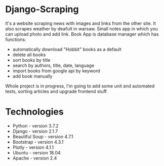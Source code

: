 # Django-Scraping
It's a website scraping news with images and links from the other site.
It also scrapes weather by deafult in warsaw.
Small notes app in which you can upload photo and add link.
Book App is database manager which has functions:
- automatically download "Hobbit" books as a default
- delete all books
- sort books by title
- search by authors, title, date, language
- import books from google api by keyword
- add book manually 

Whole project is in progress, I'm going to add some unit and automated tests, sorting articles and upgrade frontend stuff.


# Technologies
* Python - version 3.7.2
* Django - version 2.1.7
* Beautiful Soup - version 4.7.1
* Bootstrap - version 4.3.1
* Plotly - version 4.1.1
* Ubuntu - version 18.04
* Apache - version 2.4
